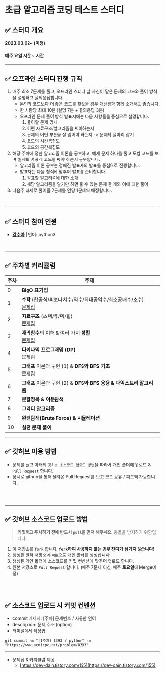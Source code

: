 
# 초급 알고리즘 코딩 테스트 스터디

## ✅ 스터디 개요
#### 2023.03.02~ (미정)
#### 매주 요일 시간 ~ 시간
---

## ✅ 오프라인 스터디 진행 규칙
1. 매주 최소 7문제를 풀고, 오프라인 스터디 날 자신이 맡은 문제의 코드와 풀이 방식을 설명하고 질의응답합니다.
    - 본인의 코드보다 더 좋은 코드를 찾았을 경우 개선점과 함께 소개해도 좋습니다.
    - 한 사람당 최대 10분 (설명 7분 + 질의응답 3분)
	- 오프라인 문제 풀이 방식 발표시에는 다음 사항들을 중심으로 설명합니다.
		1. 풀이할 문제 명시
		2. 어떤 자료구조/알고리즘을 써야하는지
		3. 문제의 어떤 부분을 잘 읽어야 하는지 -> 문제의 실마리 잡기
		4. 코드의 시간복잡도
		5. 코드의 공간복잡도
2. 해당 주차에 정한 알고리즘 이론을 공부하고, 예제 문제 하나를 풀고 모범 코드를 보며 실제로 어떻게 코드를 짜야 하는지 공부합니다.
	- 알고리즘 이론 공부는 정해진 발표자의 발표를 중심으로 진행합니다.
	- 발표자는 다음 형식에 맞추어 발표를 준비합니다.
		1. 발표할 알고리즘에 대한 소개
		2. 해당 알고리즘을 알기만 하면 풀 수 있는 문제 한 개와 이에 대한 풀이
3. 다음주 과제로 풀어올 7문제를 인당 1문제씩 배정합니다.

<br />

---

## ✅ 스터디 참여 인원
- [**강수아**](https://github.com/suakang17) | 언어: python3

<br />

---

## ✅ 주차별 커리큘럼
| 주차 | 주제 |
|---|---|
| 0  |  **BigO 표기법** <br>
| 1  |  **수학** (합공식/피보나치수/약수/최대공약수/최소공배수/소수) <br>[문제집](https://www.acmicpc.net/workbook/view/8997) |
| 2  |  **자료구조** (스택/큐/덱/힙) <br>[문제집](https://www.acmicpc.net/workbook/view/8999) |
| 3  |  **재귀함수**의 이해 & 여러 가지 **정렬** <br>[문제집](https://www.acmicpc.net/workbook/view/9000) |
| 4  |  **다이나믹 프로그래밍 (DP)** <br>[문제집](https://www.acmicpc.net/workbook/view/9001) |
| 5  |  **그래프** 이론과 구현 (1) & **DFS와 BFS 기초** <br>[문제집](https://www.acmicpc.net/workbook/view/9003) |
| 6  |  **그래프** 이론과 구현 (2) & **DFS와 BFS 응용 & 다익스트라 알고리즘**
| 7  |  **분할정복 & 이분탐색**
| 8  |  **그리디 알고리즘**
| 9  |  **완전탐색(Brute Force) & 시뮬레이션** 
| 10  | **실전 문제 풀이**  |

---
## ✅ 깃허브 이용 방법
- 문제를 풀고 아래의 `깃허브 소스코드 업로드 방법`을 따라서 개인 폴더에 업로드 & `Pull Request` 합니다.
- 상시로 github을 통해 올라온 Pull Request를 보고 코드 공유 / 피드백 가능합니다.

<br />
<br />

---

## ✅ 깃허브 소스코드 업로드 방법
> **커밋하고 푸시하기 전에 반드시 `pull`을 먼저 해주세요.** 충돌을 방지하기 위함입니다.
1. 이 저장소를 `fork` 합니다. **`fork`하여 사용하지 않는 경우 잔디가 심기지 않습니다!**
2. 생성된 원격 저장소에 `이름`으로 개인 폴더를 생성합니다.
3. 생성된 개인 폴더에 소스코드를 커밋 컨벤션에 맞추어 업로드 합니다.
4. 원본 저장소로 `Pull Request` 합니다. (매주 7문제 이상, 매주 **토요일**에 Merge예정)

<br />
<br />

## ✅ 소스코드 업로드 시 커밋 컨벤션
- commit 메세지: [주차] 문제번호 / 사용한 언어
- description: 문제 주소 (option)
- 터미널에서 작성법: 
```
git commit -m "[1주차] 8393 / python" -m "https://www.acmicpc.net/problem/8393"
```
---

- 문제집 & 커리큘럼 제공
	- [https://dev-dain.tistory.com/155](https://dev-dain.tistory.com/155)